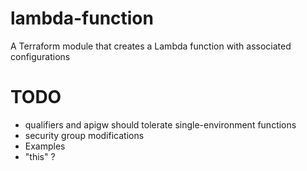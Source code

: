 # lambda-function
A Terraform module that creates a Lambda function with associated configurations

# TODO

- qualifiers and apigw should tolerate single-environment functions
- security group modifications
- Examples
- "this" ?
